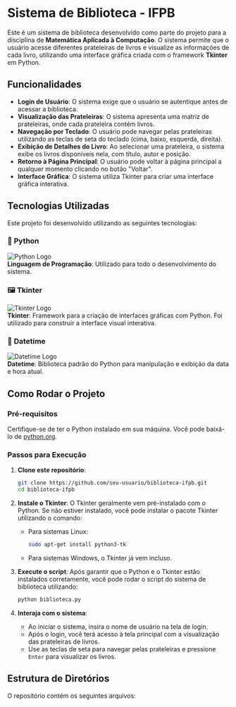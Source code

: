 # Sistema de Biblioteca - IFPB

Este é um sistema de biblioteca desenvolvido como parte do projeto para a disciplina de **Matemática Aplicada à Computação**. O sistema permite que o usuário acesse diferentes prateleiras de livros e visualize as informações de cada livro, utilizando uma interface gráfica criada com o framework **Tkinter** em Python.

## Funcionalidades

- **Login de Usuário**: O sistema exige que o usuário se autentique antes de acessar a biblioteca.
- **Visualização das Prateleiras**: O sistema apresenta uma matriz de prateleiras, onde cada prateleira contém livros.
- **Navegação por Teclado**: O usuário pode navegar pelas prateleiras utilizando as teclas de seta do teclado (cima, baixo, esquerda, direita).
- **Exibição de Detalhes do Livro**: Ao selecionar uma prateleira, o sistema exibe os livros disponíveis nela, com título, autor e posição.
- **Retorno à Página Principal**: O usuário pode voltar à página principal a qualquer momento clicando no botão "Voltar".
- **Interface Gráfica**: O sistema utiliza Tkinter para criar uma interface gráfica interativa.

## Tecnologias Utilizadas

Este projeto foi desenvolvido utilizando as seguintes tecnologias:

### 🐍 **Python**

![Python Logo](https://upload.wikimedia.org/wikipedia/commons/thumb/c/c3/Python-logo-notext.svg/500px-Python-logo-notext.svg.png)  
**Linguagem de Programação**: Utilizado para todo o desenvolvimento do sistema.

### 🖼️ **Tkinter**

![Tkinter Logo](https://upload.wikimedia.org/wikipedia/commons/9/9e/Tkinter_logo.svg)  
**Tkinter**: Framework para a criação de interfaces gráficas com Python. Foi utilizado para construir a interface visual interativa.

### 📅 **Datetime**

![Datetime Logo](https://upload.wikimedia.org/wikipedia/commons/thumb/d/d3/Date_and_time_format.svg/200px-Date_and_time_format.svg.png)  
**Datetime**: Biblioteca padrão do Python para manipulação e exibição da data e hora atual.

## Como Rodar o Projeto

### Pré-requisitos

Certifique-se de ter o Python instalado em sua máquina. Você pode baixá-lo de [python.org](https://www.python.org/downloads/).

### Passos para Execução

1. **Clone este repositório**:
    ```bash
    git clone https://github.com/seu-usuario/biblioteca-ifpb.git
    cd biblioteca-ifpb
    ```

2. **Instale o Tkinter**:
    O Tkinter geralmente vem pré-instalado com o Python. Se não estiver instalado, você pode instalar o pacote Tkinter utilizando o comando:
    - Para sistemas Linux:
      ```bash
      sudo apt-get install python3-tk
      ```
    - Para sistemas Windows, o Tkinter já vem incluso.

3. **Execute o script**:
    Após garantir que o Python e o Tkinter estão instalados corretamente, você pode rodar o script do sistema de biblioteca utilizando:
    ```bash
    python biblioteca.py
    ```

4. **Interaja com o sistema**:
    - Ao iniciar o sistema, insira o nome de usuário na tela de login.
    - Após o login, você terá acesso à tela principal com a visualização das prateleiras de livros.
    - Use as teclas de seta para navegar pelas prateleiras e pressione `Enter` para visualizar os livros.

## Estrutura de Diretórios

O repositório contém os seguintes arquivos:


